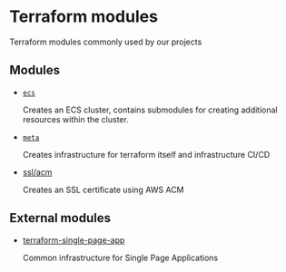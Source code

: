 # Terraform modules

Terraform modules commonly used by our projects

## Modules

- [`ecs`](./ecs)

  Creates an ECS cluster, contains submodules for creating additional resources within the cluster.

- [`meta`](./meta)

  Creates infrastructure for terraform itself and infrastructure CI/CD

- [ssl/acm](./ssl/acm)

  Creates an SSL certificate using AWS ACM

## External modules

- [terraform-single-page-app](https://github.com/codequest-eu/terraform-single-page-app)

  Common infrastructure for Single Page Applications
